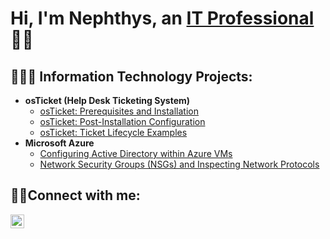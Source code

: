 <h1>Hi, I'm Nephthys, an <a href="https://linkedin.com/in/h">IT Professional</a>👩🏾</h1>

<h2>👩🏾‍💻 Information Technology Projects:</h2>

- <b>osTicket (Help Desk Ticketing System)</b>
  - [osTicket: Prerequisites and Installation](https://github.com/nephthysshango/osticket-prereqs)
  - [osTicket: Post-Installation Configuration](https://github.com/nephthysshango/post-install-config)
  - [osTicket: Ticket Lifecycle Examples](https://github.com/nephthysshango/ticket-lifecycle)
- <b>Microsoft Azure</b>
  - [Configuring Active Directory within Azure VMs](https://github.com/nephthysshango/configure-ad)
  - [Network Security Groups (NSGs) and Inspecting Network Protocols](https://github.com/nephthysshango/azure-network-protocols)

<h2>🤳🏾Connect with me:</h2>

[<img align="left" alt="Josh | LinkedIn" width="22px" src="https://cdn.jsdelivr.net/npm/simple-icons@v3/icons/linkedin.svg" />][linkedin]



[linkedin]: https://linkedin.com/in/
